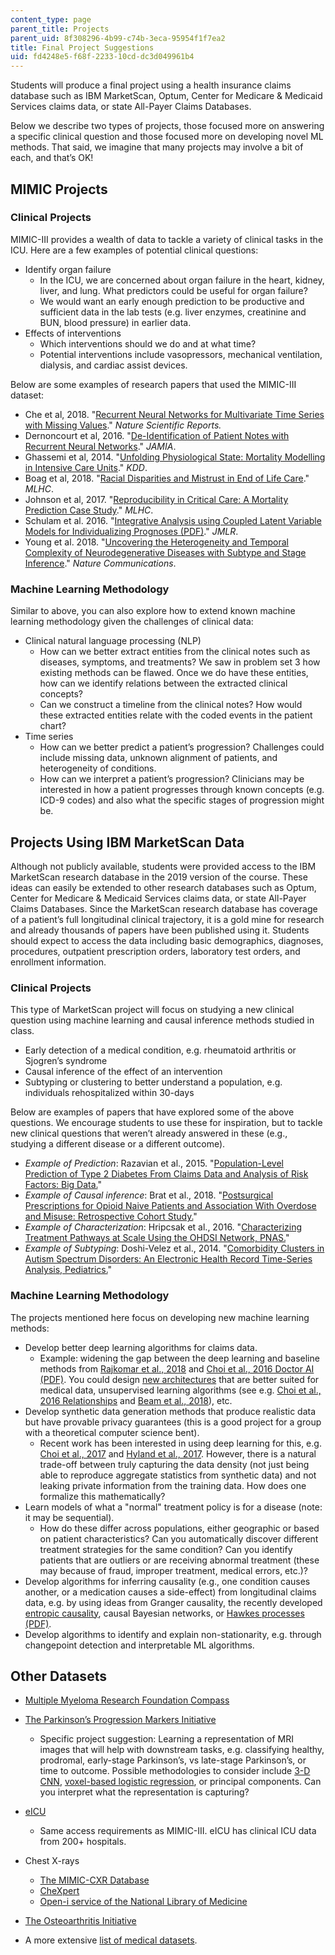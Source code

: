 ```yaml
---
content_type: page
parent_title: Projects
parent_uid: 8f308296-4b99-c74b-3eca-95954f1f7ea2
title: Final Project Suggestions
uid: fd4248e5-f68f-2233-10cd-dc3d049961b4
---
```


Students will produce a final project using a health insurance claims database such as IBM MarketScan, Optum, Center for Medicare & Medicaid Services claims data, or state All-Payer Claims Databases.

Below we describe two types of projects, those focused more on answering a specific clinical question and those focused more on developing novel ML methods. That said, we imagine that many projects may involve a bit of each, and that’s OK!

MIMIC Projects
--------------

### Clinical Projects

MIMIC-III provides a wealth of data to tackle a variety of clinical tasks in the ICU. Here are a few examples of potential clinical questions:

*   Identify organ failure
    *   In the ICU, we are concerned about organ failure in the heart, kidney, liver, and lung. What predictors could be useful for organ failure?
    *   We would want an early enough prediction to be productive and sufficient data in the lab tests (e.g. liver enzymes, creatinine and BUN, blood pressure) in earlier data.
*   Effects of interventions
    *   Which interventions should we do and at what time?
    *   Potential interventions include vasopressors, mechanical ventilation, dialysis, and cardiac assist devices.

Below are some examples of research papers that used the MIMIC-III dataset:

*   Che et al, 2018. "[Recurrent Neural Networks for Multivariate Time Series with Missing Values](https://www.nature.com/articles/s41598-018-24271-9)." _Nature Scientific Reports._ 
*   Dernoncourt et al, 2016. "[De-Identification of Patient Notes with Recurrent Neural Networks](https://academic.oup.com/jamia/article/24/3/596/2769353)." _JAMIA_. 
*   Ghassemi et al, 2014. "[Unfolding Physiological State: Mortality Modelling in Intensive Care Units](https://www.ncbi.nlm.nih.gov/pubmed/25289175)." _KDD_. 
*   Boag et al, 2018. "[Racial Disparities and Mistrust in End of Life Care](https://arxiv.org/abs/1808.03827)." _MLHC_.
*   Johnson et al, 2017. "[Reproducibility in Critical Care: A Mortality Prediction Case Study](http://proceedings.mlr.press/v68/johnson17a.html)." _MLHC_. 
*   Schulam et al. 2016. "[Integrative Analysis using Coupled Latent Variable Models for Individualizing Prognoses (PDF)](http://jmlr.org/papers/volume17/15-436/15-436.pdf)." _JMLR_. 
*   Young et al. 2018. "[Uncovering the Heterogeneity and Temporal Complexity of Neurodegenerative Diseases with Subtype and Stage Inference](https://www.nature.com/articles/s41467-018-05892-0)." _Nature Communications_. 

### Machine Learning Methodology

Similar to above, you can also explore how to extend known machine learning methodology given the challenges of clinical data:

*   Clinical natural language processing (NLP)
    *   How can we better extract entities from the clinical notes such as diseases, symptoms, and treatments? We saw in problem set 3 how existing methods can be flawed. Once we do have these entities, how can we identify relations between the extracted clinical concepts?
    *   Can we construct a timeline from the clinical notes? How would these extracted entities relate with the coded events in the patient chart?
*   Time series
    *   How can we better predict a patient’s progression? Challenges could include missing data, unknown alignment of patients, and heterogeneity of conditions.
    *   How can we interpret a patient’s progression? Clinicians may be interested in how a patient progresses through known concepts (e.g. ICD-9 codes) and also what the specific stages of progression might be.

Projects Using IBM MarketScan Data
----------------------------------

Although not publicly available, students were provided access to the IBM MarketScan research database in the 2019 version of the course. These ideas can easily be extended to other research databases such as Optum, Center for Medicare & Medicaid Services claims data, or state All-Payer Claims Databases. Since the MarketScan research database has coverage of a patient’s full longitudinal clinical trajectory, it is a gold mine for research and already thousands of papers have been published using it. Students should expect to access the data including basic demographics, diagnoses, procedures, outpatient prescription orders, laboratory test orders, and enrollment information.

### Clinical Projects

This type of MarketScan project will focus on studying a new clinical question using machine learning and causal inference methods studied in class.

*   Early detection of a medical condition, e.g. rheumatoid arthritis or Sjogren’s syndrome
*   Causal inference of the effect of an intervention
*   Subtyping or clustering to better understand a population, e.g. individuals rehospitalized within 30-days

Below are examples of papers that have explored some of the above questions. We encourage students to use these for inspiration, but to tackle new clinical questions that weren’t already answered in these (e.g., studying a different disease or a different outcome).

*   _Example of Prediction_: Razavian et al., 2015. "[Population-Level Prediction of Type 2 Diabetes From Claims Data and Analysis of Risk Factors: Big Data.](https://www.liebertpub.com/doi/full/10.1089/big.2015.0020)"
*   _Example of Causal inference_: Brat et al., 2018. "[Postsurgical Prescriptions for Opioid Naive Patients and Association With Overdose and Misuse: Retrospective Cohort Study.](https://www.bmj.com/content/360/bmj.j5790)"
*   _Example of Characterization_: Hripcsak et al., 2016. "[Characterizing Treatment Pathways at Scale Using the OHDSI Network, PNAS.](https://www.pnas.org/content/early/2016/06/01/1510502113.full)"
*   _Example of Subtyping_: Doshi-Velez et al., 2014. "[Comorbidity Clusters in Autism Spectrum Disorders: An Electronic Health Record Time-Series Analysis, Pediatrics.](https://www.ncbi.nlm.nih.gov/pubmed/24323995)"

### Machine Learning Methodology

The projects mentioned here focus on developing new machine learning methods:

*   Develop better deep learning algorithms for claims data.
    *   Example: widening the gap between the deep learning and baseline methods from [Rajkomar et al., 2018](https://www.nature.com/articles/s41746-018-0029-1) and [Choi et al., 2016 Doctor AI (PDF)](http://proceedings.mlr.press/v56/Choi16.pdf). You could design [new architectures](https://ieeexplore.ieee.org/abstract/document/7762861) that are better suited for medical data, unsupervised learning algorithms (see e.g. [Choi et al., 2016 Relationships](https://www.ncbi.nlm.nih.gov/pmc/articles/PMC5001761/) and [Beam et al., 2018](https://arxiv.org/abs/1804.01486)), etc.
*   Develop synthetic data generation methods that produce realistic data but have provable privacy guarantees (this is a good project for a group with a theoretical computer science bent).
    *   Recent work has been interested in using deep learning for this, e.g. [Choi et al., 2017](https://arxiv.org/abs/1703.06490) and [Hyland et al., 2017](https://arxiv.org/abs/1706.02633). However, there is a natural trade-off between truly capturing the data density (not just being able to reproduce aggregate statistics from synthetic data) and not leaking private information from the training data. How does one formalize this mathematically?
*   Learn models of what a "normal" treatment policy is for a disease (note: it may be sequential).
    *   How do these differ across populations, either geographic or based on patient characteristics? Can you automatically discover different treatment strategies for the same condition? Can you identify patients that are outliers or are receiving abnormal treatment (these may because of fraud, improper treatment, medical errors, etc.)?
*   Develop algorithms for inferring causality (e.g., one condition causes another, or a medication causes a side-effect) from longitudinal claims data, e.g. by using ideas from Granger causality, the recently developed [entropic causality](https://arxiv.org/abs/1611.04035), causal Bayesian networks, or [Hawkes processes (PDF)](https://people.csail.mit.edu/yujia/assets/pdf/hawkes_pdf.pdf).
*   Develop algorithms to identify and explain non-stationarity, e.g. through changepoint detection and interpretable ML algorithms.

Other Datasets
--------------

*   [Multiple Myeloma Research Foundation Compass](https://research.themmrf.org/)
*   [The Parkinson’s Progression Markers Initiative](http://www.ppmi-info.org/)
    *   Specific project suggestion: Learning a representation of MRI images that will help with downstream tasks, e.g. classifying healthy, prodromal, early-stage Parkinson’s, vs late-stage Parkinson’s, or time to outcome. Possible methodologies to consider include [3-D CNN](https://arxiv.org/abs/1806.05233), [voxel-based logistic regression](https://www.sciencedirect.com/science/article/pii/S1053811917301787?via%3Dihub), or principal components. Can you interpret what the representation is capturing?
*   [eICU](https://eicu-crd.mit.edu/about/eicu/)
    *   Same access requirements as MIMIC-III. eICU has clinical ICU data from 200+ hospitals.
*   Chest X-rays
    *   [The MIMIC-CXR Database](https://archive.physionet.org/physiobank/database/mimiccxr/)
    *   [CheXpert](https://stanfordmlgroup.github.io/competitions/chexpert/)
    *   [Open-i service of the National Library of Medicine](https://openi.nlm.nih.gov/faq)
        
*   [The Osteoarthritis Initiative](https://data-archive.nimh.nih.gov/oai/)
*   A more extensive [list of medical datasets](https://github.com/beamandrew/medical-data).